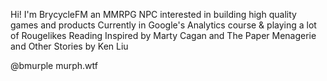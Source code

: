 Hi! I'm BrycycleFM an MMRPG NPC interested in building high quality games and products
Currently in Google's Analytics course & playing a lot of Rougelikes
Reading Inspired by Marty Cagan and The Paper Menagerie and Other Stories by Ken Liu

@bmurple
murph.wtf
